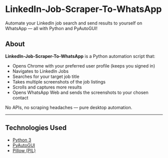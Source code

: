# LinkedIn-Job-Scraper-To-WhatsApp
Automate your LinkedIn job search and send results to yourself on WhatsApp — all with Python and PyAutoGUI!


##  About

**LinkedIn-Job-Scraper-To-WhatsApp** is a Python automation script that:
- Opens Chrome with your preferred user profile (keeps you signed in)
- Navigates to LinkedIn Jobs
- Searches for your target job title
- Takes multiple screenshots of the job listings
- Scrolls and captures more results
- Opens WhatsApp Web and sends the screenshots to your chosen contact

No APIs, no scraping headaches — pure desktop automation.

---

##  Technologies Used

- [Python 3](https://www.python.org/)
- [PyAutoGUI](https://pypi.org/project/PyAutoGUI/)
- [Pillow (PIL)](https://pypi.org/project/Pillow/)


